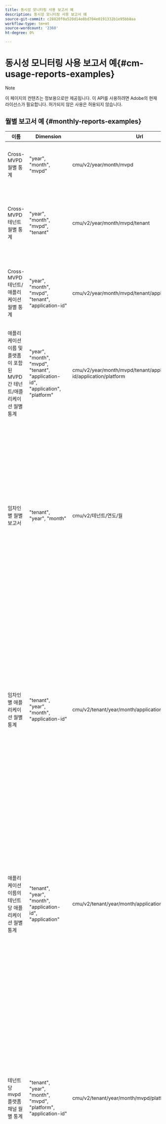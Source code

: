 ```yaml
---
title: 동시성 모니터링 사용 보고서 예
description: 동시성 모니터링 사용 보고서 예
source-git-commit: c28820f0a520d14e8bd704e0191332b1e95bb8aa
workflow-type: tm+mt
source-wordcount: '2360'
ht-degree: 0%

---
```


# 동시성 모니터링 사용 보고서 예{#cm-usage-reports-examples}

>[!NOTE]
>
>이 페이지의 컨텐츠는 정보용으로만 제공됩니다. 이 API를 사용하려면 Adobe의 현재 라이선스가 필요합니다. 허가되지 않은 사용은 허용되지 않습니다.

## 월별 보고서 예 {#monthly-reports-examples}

| 이름 | Dimension | Url | 지표 |
|--------------------------------------------------------------------------------|----------------------------------------------------------------------------------|----------------------------------------------------------------------|---------------------------------------------------------------------------------------------------------------------------------------------------------------------------------------------------------------------------------------------------------------------------------------------------------------------------------------------------------------------|
| Cross-MVPD 월별 통계 | &quot;year&quot;, &quot;month&quot;, &quot;mvpd&quot; | cmu/v2/year/month/mvpd | &quot;활성 사용자&quot;, &quot;활성 세션&quot;, &quot;시작된 세션&quot;, &quot;완료된 세션&quot;, &quot;실패한 시도&quot;, &quot;무시된 세션&quot;, &quot;중단된 세션&quot; |
| Cross-MVPD 테넌트 월별 통계 | &quot;year&quot;, &quot;month&quot;, &quot;mvpd&quot;, &quot;tenant&quot; | cmu/v2/year/month/mvpd/tenant | &quot;active-users&quot;, &quot;active-sessions&quot;, &quot;started-sessions&quot;, &quot;completed-sessions&quot;,&quot;failed-attempts&quot;, &quot;dismissed-sessions&quot;, &quot;kied-sessions&quot; |
| Cross-MVPD 테넌트/애플리케이션 월별 통계 | &quot;year&quot;, &quot;month&quot;, &quot;mvpd&quot;, &quot;tenant&quot;, &quot;application-id&quot; | cmu/v2/year/month/mvpd/tenant/application-id | &quot;active-users&quot;, &quot;active-sessions&quot;, &quot;started-sessions&quot;, &quot;completed-sessions&quot;,&quot;failed-attempts&quot;, &quot;dismissed-sessions&quot;, &quot;kied-sessions&quot; |
| 애플리케이션 이름 및 플랫폼이 포함된 MVPD 간 테넌트/애플리케이션 월별 통계 | &quot;year&quot;, &quot;month&quot;, &quot;mvpd&quot;, &quot;tenant&quot;, &quot;application-id&quot;, &quot;application&quot;, &quot;platform&quot; | cmu/v2/year/month/mvpd/tenant/application-id/application/platform | &quot;active-users&quot;, &quot;active-sessions&quot;, &quot;started-sessions&quot;, &quot;completed-sessions&quot;,&quot;failed-attempts&quot;, &quot;dismissed-sessions&quot;, &quot;kied-sessions&quot; |
| 임차인별 월별 보고서 | &quot;tenant&quot;, &quot;year&quot;, &quot;month&quot; | cmu/v2/테넌트/연도/월 | &quot;active-users&quot;, &quot;active-sessions&quot;, &quot;started-sessions&quot;, &quot;completed-sessions&quot;, &quot;failed-attempts&quot;, &quot;dispatched-sessions&quot;, &quot;duration_0-15&quot;, &quot;duration_15-30&quot;, &quot;duration_30-60&quot;, &quot;duration_60-120&quot;, &quot;duration_2h-4h&quot;, &quot;duration_4h-8h&quot;, &quot;duration_8h-16h&quot;, &quot;duration_16h-1d&quot;, &quot;duration_1d-7d&quot;, &quot;duration_1w-1m&quot;, &quot;duration_over-1m&quot; |
| 임차인별 애플리케이션 월별 통계 | &quot;tenant&quot;, &quot;year&quot;, &quot;month&quot;, &quot;application-id&quot; | cmu/v2/tenant/year/month/application-id | &quot;active-users&quot;, &quot;active-sessions&quot;, &quot;started-sessions&quot;, &quot;completed-sessions&quot;, &quot;failed-attempts&quot;, &quot;dispatched-sessions&quot;, &quot;duration_0-15&quot;, &quot;duration_15-30&quot;, &quot;duration_30-60&quot;, &quot;duration_60-120&quot;, &quot;duration_2h-4h&quot;, &quot;duration_4h-8h&quot;, &quot;duration_8h-16h&quot;, &quot;duration_16h-1d&quot;, &quot;duration_1d-7d&quot;, &quot;duration_1w-1m&quot;, &quot;duration_over-1m&quot; |
| 애플리케이션 이름의 테넌트당 애플리케이션 월별 통계 | &quot;tenant&quot;, &quot;year&quot;, &quot;month&quot;, &quot;application-id&quot;, &quot;application&quot; | cmu/v2/tenant/year/month/application-id/application | &quot;active-users&quot;, &quot;active-sessions&quot;, &quot;started-sessions&quot;, &quot;completed-sessions&quot;, &quot;failed-attempts&quot;, &quot;dispatched-sessions&quot;, &quot;duration_0-15&quot;, &quot;duration_15-30&quot;, &quot;duration_30-60&quot;, &quot;duration_60-120&quot;, &quot;duration_2h-4h&quot;, &quot;duration_4h-8h&quot;, &quot;duration_8h-16h&quot;, &quot;duration_16h-1d&quot;, &quot;duration_1d-7d&quot;, &quot;duration_1w-1m&quot;, &quot;duration_over-1m&quot; |
| 테넌트당 mvpd 플랫폼 채널 월별 통계 | &quot;tenant&quot;, &quot;year&quot;, &quot;month&quot;, &quot;mvpd&quot;, &quot;platform&quot;, &quot;application-id&quot; | cmu/v2/tenant/year/month/mvpd/platform/application-id | &quot;active-users&quot;, &quot;active-sessions&quot;, &quot;started-sessions&quot;, &quot;completed-sessions&quot;, &quot;failed-attempts&quot;, &quot;dispatched-sessions&quot;, &quot;duration_0-15&quot;, &quot;duration_15-30&quot;, &quot;duration_30-60&quot;, &quot;duration_60-120&quot;, &quot;duration_2h-4h&quot;, &quot;duration_4h-8h&quot;, &quot;duration_8h-16h&quot;, &quot;duration_16h-1d&quot;, &quot;duration_1d-7d&quot;, &quot;duration_1w-1m&quot;, &quot;duration_over-1m&quot; |
| 애플리케이션 이름이 있는 테넌트당 mvpd 플랫폼 채널 월별 통계 | &quot;tenant&quot;, &quot;year&quot;, &quot;month&quot;, &quot;mvpd&quot;, &quot;platform&quot;, &quot;application-id&quot;, &quot;application&quot; | cmu/v2/tenant/year/month/mvpd/platform/application-id/application | &quot;active-users&quot;, &quot;active-sessions&quot;, &quot;started-sessions&quot;, &quot;completed-sessions&quot;, &quot;failed-attempts&quot;, &quot;dispatched-sessions&quot;, &quot;duration_0-15&quot;, &quot;duration_15-30&quot;, &quot;duration_30-60&quot;, &quot;duration_60-120&quot;, &quot;duration_2h-4h&quot;, &quot;duration_4h-8h&quot;, &quot;duration_8h-16h&quot;, &quot;duration_16h-1d&quot;, &quot;duration_1d-7d&quot;, &quot;duration_1w-1m&quot;, &quot;duration_over-1m&quot; |
| 임차인별 채널/플랫폼 월별 통계 | &quot;tenant&quot;, &quot;year&quot;, &quot;month&quot;, &quot;channel&quot;, &quot;platform&quot;, &quot;application-id&quot; | cmu/v2/tenant/year/month/channel/platform/application-id | &quot;active-users&quot;, &quot;active-sessions&quot;, &quot;started-sessions&quot;, &quot;completed-sessions&quot;, &quot;failed-attempts&quot;, &quot;dispatched-sessions&quot;, &quot;duration_0-15&quot;, &quot;duration_15-30&quot;, &quot;duration_30-60&quot;, &quot;duration_60-120&quot;, &quot;duration_2h-4h&quot;, &quot;duration_4h-8h&quot;, &quot;duration_8h-16h&quot;, &quot;duration_16h-1d&quot;, &quot;duration_1d-7d&quot;, &quot;duration_1w-1m&quot;, &quot;duration_over-1m&quot; |
| 애플리케이션 이름을 사용하는 임차인별 채널/플랫폼 월별 통계 | &quot;tenant&quot;, &quot;year&quot;, &quot;month&quot;, &quot;channel&quot;, &quot;platform&quot;, &quot;application-id&quot;,&quot;application&quot; | cmu/v2/tenant/year/month/channel/platform/application-id/application | &quot;active-users&quot;, &quot;active-sessions&quot;, &quot;started-sessions&quot;, &quot;completed-sessions&quot;, &quot;failed-attempts&quot;, &quot;dispatched-sessions&quot;, &quot;duration_0-15&quot;, &quot;duration_15-30&quot;, &quot;duration_30-60&quot;, &quot;duration_60-120&quot;, &quot;duration_2h-4h&quot;, &quot;duration_4h-8h&quot;, &quot;duration_8h-16h&quot;, &quot;duration_16h-1d&quot;, &quot;duration_1d-7d&quot;, &quot;duration_1w-1m&quot;, &quot;duration_over-1m&quot; |
| Mvpd당 월별 통계 | &quot;mvpd&quot;, &quot;year&quot;, &quot;month&quot; | cmu/v2/mvpd/년/월 | &quot;active-users&quot;, &quot;active-sessions&quot;, &quot;started-sessions&quot;, &quot;completed-sessions&quot;, &quot;failed-attempts&quot;, &quot;dispatched-sessions&quot;, &quot;duration_0-15&quot;, &quot;duration_15-30&quot;, &quot;duration_30-60&quot;, &quot;duration_60-120&quot;, &quot;duration_2h-4h&quot;, &quot;duration_4h-8h&quot;, &quot;duration_8h-16h&quot;, &quot;duration_16h-1d&quot;, &quot;duration_1d-7d&quot;, &quot;duration_1w-1m&quot;, &quot;duration_over-1m&quot; |
| MVPD당 테넌트 월별 통계 | &quot;mvpd&quot;, &quot;year&quot;, &quot;month&quot;, &quot;tenant&quot; | cmu/v2/mvpd/year/month/tenant | &quot;active-users&quot;, &quot;active-sessions&quot;, &quot;started-sessions&quot;, &quot;completed-sessions&quot;, &quot;failed-attempts&quot;, &quot;dispatched-sessions&quot;, &quot;duration_0-15&quot;, &quot;duration_15-30&quot;, &quot;duration_30-60&quot;, &quot;duration_60-120&quot;, &quot;duration_2h-4h&quot;, &quot;duration_4h-8h&quot;, &quot;duration_8h-16h&quot;, &quot;duration_16h-1d&quot;, &quot;duration_1d-7d&quot;, &quot;duration_1w-1m&quot;, &quot;duration_over-1m&quot; |
| 동시 실행 수준 월별 보고서 | &quot;year&quot;, &quot;month&quot;, &quot;concurrency-level&quot; | cmu/v2/year/month/concurrency 수준 | &quot;동시 실행 수준&quot;, &quot;사용자&quot; |
| 테넌트당 동시 실행 수준 월별 보고서 | &quot;year&quot;, &quot;month&quot;, &quot;concurrency-level&quot;, &quot;tenant&quot; | cmu/v2/year/month/concurrency-level/tenant | &quot;동시성 수준&quot;, &quot;테넌트&quot;, &quot;사용자&quot; |
| 테넌트 mvpd당 동시 실행 수준 월별 보고서 | &quot;year&quot;, &quot;month&quot;, &quot;concurrency-level&quot;, &quot;tenant&quot;, &quot;mvpd&quot; | cmu/v2/year/month/concurrency-level/tenant/mvpd | &quot;동시성 수준&quot;, &quot;테넌트&quot;, &quot;mvpd&quot;,&quot;사용자&quot; |
| 활동 수준 월별 보고서 | &quot;year&quot;, &quot;month&quot;, &quot;activity-level&quot; | cmu/v2/년/월/활동 수준 | &quot;activity-level&quot;, &quot;users&quot; |
| 테넌트당 활동 수준 월별 보고서 | &quot;year&quot;, &quot;month&quot;, &quot;activity-level&quot;, &quot;tenant&quot; | cmu/v2/year/month/activity-level/tenant | &quot;activity-level&quot;, &quot;tenant&quot;, &quot;users&quot; |
| 테넌트 mvpd당 활동 수준 월별 보고서 | &quot;year&quot;, &quot;month&quot;, &quot;activity-level&quot;, &quot;tenant&quot;, &quot;mvpd&quot; | cmu/v2/year/month/activity-level/tenant/mvpd | &quot;activity-level&quot;, &quot;tenant&quot;, &quot;mvpd&quot;,&quot;users&quot; |

## 일별 보고서 예 {#daily-reports-examples}

| 이름 | Dimension | Url | 지표 |
|------------------------------------------------------------------------------|------------------------------------------------------------------------------------------|--------------------------------------------------------------------------|---------------------------------------------------------------------------------------------------------------------------------------------------------------------------------------------------------------------------------------------------------------------------------------------------------------------------------------------------------------------|
| Mvpd/플랫폼 일일 통계 | &quot;year&quot;, &quot;month&quot;, &quot;day&quot;, &quot;tenant&quot;, &quot;mvpd&quot;, &quot;platform&quot;, &quot;application-id&quot; | cmu/v2/year/month/day/tenant/mvpd/platform/application-id | &quot;활성 사용자&quot;, &quot;활성 세션&quot;, &quot;시작된 세션&quot;, &quot;완료된 세션&quot;, &quot;실패한 시도&quot;, &quot;무시된 세션&quot;, &quot;중단된 세션&quot; |
| 애플리케이션 이름의 Mvpd/platform 일일 통계 | &quot;year&quot;, &quot;month&quot;, &quot;day&quot;, &quot;tenant&quot;, &quot;mvpd&quot;, &quot;platform&quot;, &quot;application-id&quot;, &quot;application&quot; | cmu/v2/year/month/day/tenant/mvpd/platform/application-id/application | &quot;활성 사용자&quot;, &quot;활성 세션&quot;, &quot;시작된 세션&quot;, &quot;완료된 세션&quot;, &quot;실패한 시도&quot;, &quot;무시된 세션&quot;, &quot;중단된 세션&quot; |
| 플랫폼 일일 통계 | &quot;year&quot;, &quot;month&quot;, &quot;day&quot;, &quot;tenant&quot;, &quot;platform&quot;, &quot;application-id&quot; | cmu/v2/year/month/day/tenant/platform/application-id | &quot;활성 사용자&quot;, &quot;활성 세션&quot;, &quot;시작된 세션&quot;, &quot;완료된 세션&quot;, &quot;실패한 시도&quot;, &quot;무시된 세션&quot;, &quot;중단된 세션&quot; |
| 애플리케이션 이름의 플랫폼 일별 통계 | &quot;year&quot;, &quot;month&quot;, &quot;day&quot;, &quot;tenant&quot;, &quot;platform&quot;, &quot;application-id&quot;, &quot;application&quot; | cmu/v2/year/month/day/tenant/platform/application-id/application | &quot;활성 사용자&quot;, &quot;활성 세션&quot;, &quot;시작된 세션&quot;, &quot;완료된 세션&quot;, &quot;실패한 시도&quot;, &quot;무시된 세션&quot;, &quot;중단된 세션&quot; |
| 채널/플랫폼 일일 통계 | &quot;year&quot;, &quot;month&quot;, &quot;day&quot;, &quot;tenant&quot;, &quot;channel&quot;, &quot;platform&quot;, &quot;application-id&quot; | cmu/v2/year/month/day/tenant/channel/platform/application-id | &quot;활성 사용자&quot;, &quot;활성 세션&quot;, &quot;시작된 세션&quot;, &quot;완료된 세션&quot;, &quot;실패한 시도&quot;, &quot;무시된 세션&quot;, &quot;중단된 세션&quot; |
| 애플리케이션 이름의 채널/플랫폼 일별 통계 | &quot;year&quot;, &quot;month&quot;, &quot;day&quot;, &quot;tenant&quot;, &quot;channel&quot;, &quot;platform&quot;, &quot;application-id&quot;, &quot;application&quot; | cmu/v2/year/month/day/tenant/channel/platform/application-id/application | &quot;활성 사용자&quot;, &quot;활성 세션&quot;, &quot;시작된 세션&quot;, &quot;완료된 세션&quot;, &quot;실패한 시도&quot;, &quot;무시된 세션&quot;, &quot;중단된 세션&quot; |
| 크로스-MVPD 일일 통계 | &quot;year&quot;, &quot;month&quot;, &quot;day&quot;, mvpd&quot; | cmu/v2/year/month/day/mvpd | &quot;활성 사용자&quot;, &quot;활성 세션&quot;, &quot;시작된 세션&quot;, &quot;완료된 세션&quot;, &quot;실패한 시도&quot;, &quot;무시된 세션&quot;, &quot;중단된 세션&quot; |
| Cross-MVPD 테넌트 일일 통계 | &quot;year&quot;, &quot;month&quot;, &quot;day&quot;, &quot;mvpd&quot;, &quot;tenant&quot; | cmu/v2/year/month/day/mvpd/tenant | &quot;active-users&quot;, &quot;active-sessions&quot;, &quot;started-sessions&quot;, &quot;completed-sessions&quot;,&quot;failed-attempts&quot;, &quot;dismissed-sessions&quot;, &quot;kied-sessions&quot; |
| Cross-MVPD 테넌트/응용 프로그램 일일 통계 | &quot;year&quot;, &quot;month&quot;, &quot;day&quot;, &quot;mvpd&quot;, &quot;tenant&quot;, &quot;application-id&quot; | cmu/v2/year/month/day/mvpd/tenant/application-id | &quot;active-users&quot;, &quot;active-sessions&quot;, &quot;started-sessions&quot;, &quot;completed-sessions&quot;,&quot;failed-attempts&quot;, &quot;dismissed-sessions&quot;, &quot;kied-sessions&quot; |
| 애플리케이션 이름 및 플랫폼이 포함된 교차 MVPD 테넌트/애플리케이션 일일 통계 | &quot;year&quot;, &quot;month&quot;, &quot;day&quot;, mvpd&quot;, &quot;tenant&quot;, &quot;application-id&quot;, &quot;application&quot;, &quot;platform&quot; | cmu/v2/year/month/day/mvpd/tenant/application-id/application/platform | &quot;active-users&quot;, &quot;active-sessions&quot;, &quot;started-sessions&quot;, &quot;completed-sessions&quot;,&quot;failed-attempts&quot;, &quot;dismissed-sessions&quot;, &quot;kied-sessions&quot; |
| 테넌트당 일별 보고서 | &quot;tenant&quot;, &quot;year&quot;, &quot;month&quot;, &quot;day&quot; | cmu/v2/tenant/year/month/day | &quot;active-users&quot;, &quot;active-sessions&quot;, &quot;started-sessions&quot;, &quot;completed-sessions&quot;, &quot;failed-attempts&quot;, &quot;dispatched-sessions&quot;, &quot;duration_0-15&quot;, &quot;duration_15-30&quot;, &quot;duration_30-60&quot;, &quot;duration_60-120&quot;, &quot;duration_2h-4h&quot;, &quot;duration_4h-8h&quot;, &quot;duration_8h-16h&quot;, &quot;duration_16h-1d&quot;, &quot;duration_1d-7d&quot;, &quot;duration_1w-1m&quot;, &quot;duration_over-1m&quot; |
| 테넌트당 애플리케이션 일별 통계 | &quot;tenant&quot;, &quot;year&quot;, &quot;month&quot;, &quot;day&quot;, &quot;application-id&quot; | cmu/v2/tenant/year/month/day/application-id | &quot;active-users&quot;, &quot;active-sessions&quot;, &quot;started-sessions&quot;, &quot;completed-sessions&quot;, &quot;failed-attempts&quot;, &quot;dispatched-sessions&quot;, &quot;duration_0-15&quot;, &quot;duration_15-30&quot;, &quot;duration_30-60&quot;, &quot;duration_60-120&quot;, &quot;duration_2h-4h&quot;, &quot;duration_4h-8h&quot;, &quot;duration_8h-16h&quot;, &quot;duration_16h-1d&quot;, &quot;duration_1d-7d&quot;, &quot;duration_1w-1m&quot;, &quot;duration_over-1m&quot; |
| 애플리케이션 이름의 테넌트당 애플리케이션 일별 통계 | &quot;tenant&quot;, &quot;year&quot;, &quot;month&quot;, &quot;day&quot;, &quot;application-id&quot;, &quot;application&quot; | cmu/v2/tenant/year/month/day/application-id/application | &quot;active-users&quot;, &quot;active-sessions&quot;, &quot;started-sessions&quot;, &quot;completed-sessions&quot;, &quot;failed-attempts&quot;, &quot;dispatched-sessions&quot;, &quot;duration_0-15&quot;, &quot;duration_15-30&quot;, &quot;duration_30-60&quot;, &quot;duration_60-120&quot;, &quot;duration_2h-4h&quot;, &quot;duration_4h-8h&quot;, &quot;duration_8h-16h&quot;, &quot;duration_16h-1d&quot;, &quot;duration_1d-7d&quot;, &quot;duration_1w-1m&quot;, &quot;duration_over-1m&quot; |
| 테넌트당 mvpd 일별 통계 | &quot;tenant&quot;, &quot;year&quot;, &quot;month&quot;, &quot;day&quot;, &quot;mvpd&quot;, &quot;platform&quot;, &quot;application-id&quot; | cmu/v2/tenant/year/month/day/mvpd/platform/application-id | &quot;active-users&quot;, &quot;active-sessions&quot;, &quot;started-sessions&quot;, &quot;completed-sessions&quot;, &quot;failed-attempts&quot;, &quot;dispatched-sessions&quot;, &quot;duration_0-15&quot;, &quot;duration_15-30&quot;, &quot;duration_30-60&quot;, &quot;duration_60-120&quot;, &quot;duration_2h-4h&quot;, &quot;duration_4h-8h&quot;, &quot;duration_8h-16h&quot;, &quot;duration_16h-1d&quot;, &quot;duration_1d-7d&quot;, &quot;duration_1w-1m&quot;, &quot;duration_over-1m&quot; |
| 애플리케이션 이름이 있는 테넌트당 mvpd 일별 통계 | &quot;tenant&quot;, &quot;year&quot;, &quot;month&quot;, &quot;day&quot;, &quot;mvpd&quot;, &quot;platform&quot;, &quot;application-id&quot;, &quot;application&quot; | cmu/v2/tenant/year/month/day/mvpd/platform/application-id/application | &quot;active-users&quot;, &quot;active-sessions&quot;, &quot;started-sessions&quot;, &quot;completed-sessions&quot;, &quot;failed-attempts&quot;, &quot;dispatched-sessions&quot;, &quot;duration_0-15&quot;, &quot;duration_15-30&quot;, &quot;duration_30-60&quot;, &quot;duration_60-120&quot;, &quot;duration_2h-4h&quot;, &quot;duration_4h-8h&quot;, &quot;duration_8h-16h&quot;, &quot;duration_16h-1d&quot;, &quot;duration_1d-7d&quot;, &quot;duration_1w-1m&quot;, &quot;duration_over-1m&quot; |
| 테넌트별 채널/플랫폼 일일 통계 | &quot;tenant&quot;, &quot;year&quot;, &quot;month&quot;, &quot;day&quot;, &quot;channel&quot;, &quot;platform&quot;, &quot;application-id&quot; | cmu/v2/tenant/year/month/day/channel/platform/application-id | &quot;active-users&quot;, &quot;active-sessions&quot;, &quot;started-sessions&quot;, &quot;completed-sessions&quot;, &quot;failed-attempts&quot;, &quot;dispatched-sessions&quot;, &quot;duration_0-15&quot;, &quot;duration_15-30&quot;, &quot;duration_30-60&quot;, &quot;duration_60-120&quot;, &quot;duration_2h-4h&quot;, &quot;duration_4h-8h&quot;, &quot;duration_8h-16h&quot;, &quot;duration_16h-1d&quot;, &quot;duration_1d-7d&quot;, &quot;duration_1w-1m&quot;, &quot;duration_over-1m&quot; |
| 애플리케이션 이름의 테넌트당 채널/플랫폼 일별 통계 | &quot;tenant&quot;, &quot;year&quot;, &quot;month&quot;, &quot;day&quot;, &quot;channel&quot;, &quot;platform&quot;, &quot;application-id&quot;, &quot;application&quot; | cmu/v2/tenant/year/month/day/channel/platform/application-id/application | &quot;active-users&quot;, &quot;active-sessions&quot;, &quot;started-sessions&quot;, &quot;completed-sessions&quot;, &quot;failed-attempts&quot;, &quot;dispatched-sessions&quot;, &quot;duration_0-15&quot;, &quot;duration_15-30&quot;, &quot;duration_30-60&quot;, &quot;duration_60-120&quot;, &quot;duration_2h-4h&quot;, &quot;duration_4h-8h&quot;, &quot;duration_8h-16h&quot;, &quot;duration_16h-1d&quot;, &quot;duration_1d-7d&quot;, &quot;duration_1w-1m&quot;, &quot;duration_over-1m&quot; |
| MVPD당 일일 통계 | &quot;mvpd&quot;, &quot;year&quot;, &quot;month&quot;, &quot;day&quot; | cmu/v2/mvpd/year/month/day | &quot;active-users&quot;, &quot;active-sessions&quot;, &quot;started-sessions&quot;, &quot;completed-sessions&quot;, &quot;failed-attempts&quot;, &quot;dispatched-sessions&quot;, &quot;duration_0-15&quot;, &quot;duration_15-30&quot;, &quot;duration_30-60&quot;, &quot;duration_60-120&quot;, &quot;duration_2h-4h&quot;, &quot;duration_4h-8h&quot;, &quot;duration_8h-16h&quot;, &quot;duration_16h-1d&quot;, &quot;duration_1d-7d&quot;, &quot;duration_1w-1m&quot;, &quot;duration_over-1m&quot; |
| Mvpd 테넌트 일별 통계 | &quot;mvpd&quot;, &quot;year&quot;, &quot;month&quot;, &quot;day&quot;, &quot;tenant&quot; | cmu/v2/mvpd/year/month/day/tenant | &quot;active-users&quot;, &quot;active-sessions&quot;, &quot;started-sessions&quot;, &quot;completed-sessions&quot;, &quot;failed-attempts&quot;, &quot;dispatched-sessions&quot;, &quot;duration_0-15&quot;, &quot;duration_15-30&quot;, &quot;duration_30-60&quot;, &quot;duration_60-120&quot;, &quot;duration_2h-4h&quot;, &quot;duration_4h-8h&quot;, &quot;duration_8h-16h&quot;, &quot;duration_16h-1d&quot;, &quot;duration_1d-7d&quot;, &quot;duration_1w-1m&quot;, &quot;duration_over-1m&quot; |
| 동시 실행 수준 일일 보고서 | &quot;year&quot;, &quot;month&quot;, &quot;day&quot;, &quot;concurrency-level&quot; | cmu/v2/year/month/day/concurrency 수준 | &quot;동시 실행 수준&quot;, &quot;사용자&quot; |
| 테넌트당 동시 실행 수준 일일 보고서 | &quot;year&quot;, &quot;month&quot;, &quot;day&quot;, &quot;concurrency-level&quot;, &quot;tenant&quot; | cmu/v2/year/month/day/concurrency-level/tenant | &quot;동시성 수준&quot;, &quot;테넌트&quot;, &quot;사용자&quot; |
| 테넌트 mvpd당 동시 실행 수준 일일 보고서 | &quot;year&quot;, &quot;month&quot;, &quot;day&quot;, &quot;concurrency-level&quot;, &quot;tenant&quot;, &quot;mvpd&quot; | cmu/v2/year/month/day/concurrency-level/tenant/mvpd | &quot;동시성 수준&quot;, &quot;테넌트&quot;, &quot;mvpd&quot;,&quot;사용자&quot; |
| 활동 수준 일일 보고서 | &quot;year&quot;, &quot;month&quot;, &quot;day&quot;, &quot;activity-level&quot; | cmu/v2/년/월/일/활동 수준 | &quot;activity-level&quot;, &quot;users&quot; |
| 테넌트당 활동 수준 일일 보고서 | &quot;year&quot;, &quot;month&quot;, &quot;day&quot;, &quot;activity-level&quot;, &quot;tenant&quot; | cmu/v2/year/month/day/activity-level/tenant | &quot;activity-level&quot;, &quot;tenant&quot;, &quot;users&quot; |
| 테넌트 mvpd당 활동 수준 일일 보고서 | &quot;year&quot;, &quot;month&quot;, &quot;day&quot;, &quot;activity-level&quot;, &quot;tenant&quot;, &quot;mvpd&quot; | cmu/v2/year/month/day/activity-level/tenant/mvpd | &quot;activity-level&quot;, &quot;tenant&quot;, &quot;mvpd&quot;,&quot;users&quot; |

## 시간별 보고서 예 {#hourly-reports-examples}

| 이름 | Dimension | Url | 지표 |
|-------------------------------------------------------------------------------|--------------------------------------------------------------------------------------------------|-------------------------------------------------------------------------------|---------------------------------------------------------------------------------------------------------------------------------------------------------------------------------------------------------------------------------------------------------------------------------------------------------------------------------------------------------------------|
| 애플리케이션 시간별 통계 | &quot;year&quot;, &quot;month&quot;, &quot;day&quot;, &quot;hour&quot;, &quot;tenant&quot;, &quot;application-id&quot; | cmu/v2/year/month/day/hour/tenant/application-id | &quot;활성 사용자&quot;, &quot;활성 세션&quot;, &quot;시작된 세션&quot;, &quot;완료된 세션&quot;, &quot;실패한 시도&quot;, &quot;무시된 세션&quot;, &quot;중단된 세션&quot; |
| 애플리케이션 이름 및 플랫폼이 포함된 애플리케이션 시간별 통계 | &quot;연도&quot;, &quot;월&quot;, &quot;일&quot;, &quot;시간&quot;, &quot;테넌트&quot;, &quot;application-id&quot;, &quot;application&quot;, &quot;platform&quot; | cmu/v2/year/month/day/hour/tenant/application-id/application/platform | &quot;활성 사용자&quot;, &quot;활성 세션&quot;, &quot;시작된 세션&quot;, &quot;완료된 세션&quot;, &quot;실패한 시도&quot;, &quot;무시된 세션&quot;, &quot;중단된 세션&quot; |
| Mvpd/플랫폼 시간별 통계 | &quot;year&quot;, &quot;month&quot;, &quot;day&quot;, &quot;hour&quot;, &quot;tenant&quot;, &quot;mvpd&quot;, &quot;platform&quot;, &quot;application-id&quot; | cmu/v2/year/month/day/hour/tenant/mvpd/platform/application-id | &quot;활성 사용자&quot;, &quot;활성 세션&quot;, &quot;시작된 세션&quot;, &quot;완료된 세션&quot;, &quot;실패한 시도&quot;, &quot;무시된 세션&quot;, &quot;중단된 세션&quot; |
| 애플리케이션 이름이 있는 Mvpd/platform 시간별 통계 | &quot;year&quot;, &quot;month&quot;, &quot;day&quot;, &quot;hour&quot;, &quot;tenant&quot;, &quot;mvpd&quot;, &quot;platform&quot;, &quot;application-id&quot;, &quot;application&quot; | cmu/v2/year/month/day/hour/tenant/platform/application-id/application | &quot;활성 사용자&quot;, &quot;활성 세션&quot;, &quot;시작된 세션&quot;, &quot;완료된 세션&quot;, &quot;실패한 시도&quot;, &quot;무시된 세션&quot;, &quot;중단된 세션&quot; |
| 플랫폼 시간별 통계 | &quot;year&quot;, &quot;month&quot;, &quot;day&quot;, &quot;hour&quot;, &quot;tenant&quot;, &quot;platform&quot;, &quot;application-id&quot; | cmu/v2/year/month/day/hour/tenant/platform/application-id | &quot;활성 사용자&quot;, &quot;활성 세션&quot;, &quot;시작된 세션&quot;, &quot;완료된 세션&quot;, &quot;실패한 시도&quot;, &quot;무시된 세션&quot;, &quot;중단된 세션&quot; |
| 애플리케이션 이름의 플랫폼 시간별 통계 | &quot;year&quot;, &quot;month&quot;, &quot;day&quot;, &quot;hour&quot;, &quot;tenant&quot;, &quot;platform&quot;, &quot;application-id&quot;, &quot;application&quot; | cmu/v2/year/month/day/hour/tenant/platform/application-id/application | &quot;활성 사용자&quot;, &quot;활성 세션&quot;, &quot;시작된 세션&quot;, &quot;완료된 세션&quot;, &quot;실패한 시도&quot;, &quot;무시된 세션&quot;, &quot;중단된 세션&quot; |
| 채널/플랫폼 시간별 통계 | &quot;year&quot;, &quot;month&quot;, &quot;day&quot;, &quot;hour&quot;, &quot;tenant&quot;, &quot;channel&quot;, &quot;platform&quot;, &quot;application-id&quot; | cmu/v2/year/month/day/hour/tenant/channel/platform/application-id | &quot;활성 사용자&quot;, &quot;활성 세션&quot;, &quot;시작된 세션&quot;, &quot;완료된 세션&quot;, &quot;실패한 시도&quot;, &quot;무시된 세션&quot;, &quot;중단된 세션&quot; |
| 애플리케이션 이름의 채널/플랫폼 시간별 통계 | &quot;year&quot;, &quot;month&quot;, &quot;day&quot;, &quot;hour&quot;, &quot;tenant&quot;, &quot;channel&quot;, &quot;platform&quot;, &quot;application-id&quot;, &quot;application&quot; | cmu/v2/year/month/day/hour/tenant/channel/platform/application-id/application | &quot;active-users&quot;, &quot;active-sessions&quot;, &quot;started-sessions&quot;, &quot;completed-sessions&quot;,&quot;failed-attempts&quot;, &quot;dismissed-sessions&quot;, &quot;kied-sessions&quot; |
| Cross-MVPD 시간별 통계 | &quot;year&quot;, &quot;month&quot;, &quot;day&quot;, &quot;hour&quot;, &quot;mvpd&quot; | cmu/v2/year/month/day/hour/mvpd/ | &quot;active-users&quot;, &quot;active-sessions&quot;, &quot;started-sessions&quot;, &quot;completed-sessions&quot;,&quot;failed-attempts&quot;, &quot;dismissed-sessions&quot;, &quot;kied-sessions&quot; |
| Cross-MVPD 테넌트 시간별 통계 | &quot;year&quot;, &quot;month&quot;, &quot;day&quot;, &quot;hour&quot;, &quot;mvpd&quot;, &quot;tenant&quot; | cmu/v2/year/month/day/hour/mvpd/tenant | &quot;active-users&quot;, &quot;active-sessions&quot;, &quot;started-sessions&quot;, &quot;completed-sessions&quot;,&quot;failed-attempts&quot;, &quot;dismissed-sessions&quot;, &quot;kied-sessions&quot; |
| Cross-MVPD 테넌트/응용 프로그램 시간별 통계 | &quot;year&quot;, &quot;month&quot;, &quot;day&quot;, &quot;hour&quot;, &quot;mvpd&quot;, &quot;tenant&quot;, &quot;application-id&quot; | cmu/v2/year/month/day/hour/mvpd/tenant/application-id | &quot;활성 사용자&quot;, &quot;활성 세션&quot;, &quot;시작된 세션&quot;, &quot;완료된 세션&quot;, &quot;실패한 시도&quot;, &quot;무시된 세션&quot;, &quot;중단된 세션&quot; |
| 애플리케이션 이름 및 플랫폼이 포함된 교차 MVPD 테넌트/애플리케이션 시간별 통계 | &quot;year&quot;, &quot;month&quot;, &quot;day&quot;, &quot;hour&quot;, &quot;mvpd&quot;, &quot;tenant&quot;, &quot;application-id&quot;, &quot;application&quot;, &quot;platform&quot; | cmu/v2/year/month/day/hour/mvpd/tenant/application-id/application/platform | &quot;활성 사용자&quot;, &quot;활성 세션&quot;, &quot;시작된 세션&quot;, &quot;완료된 세션&quot;, &quot;실패한 시도&quot;, &quot;무시된 세션&quot;, &quot;중단된 세션&quot; |
| 테넌트당 시간별 통계 | &quot;테넌트&quot;, &quot;연도&quot;, &quot;월&quot;, &quot;일&quot;, &quot;시간&quot; | cmu/v2/tenant/year/month/day/hour | &quot;active-users&quot;, &quot;active-sessions&quot;, &quot;started-sessions&quot;, &quot;completed-sessions&quot;, &quot;failed-attempts&quot;, &quot;dispatched-sessions&quot;, &quot;duration_0-15&quot;, &quot;duration_15-30&quot;, &quot;duration_30-60&quot;, &quot;duration_60-120&quot;, &quot;duration_2h-4h&quot;, &quot;duration_4h-8h&quot;, &quot;duration_8h-16h&quot;, &quot;duration_16h-1d&quot;, &quot;duration_1d-7d&quot;, &quot;duration_1w-1m&quot;, &quot;duration_over-1m&quot; |
| 테넌트당 애플리케이션 시간별 통계 | &quot;tenant&quot;, &quot;year&quot;, &quot;month&quot;, &quot;day&quot;, &quot;hour&quot;, &quot;application-id&quot; | cmu/v2/tenant/year/month/day/hour/application-id | &quot;active-users&quot;, &quot;active-sessions&quot;, &quot;started-sessions&quot;, &quot;completed-sessions&quot;, &quot;failed-attempts&quot;, &quot;dispatched-sessions&quot;, &quot;duration_0-15&quot;, &quot;duration_15-30&quot;, &quot;duration_30-60&quot;, &quot;duration_60-120&quot;, &quot;duration_2h-4h&quot;, &quot;duration_4h-8h&quot;, &quot;duration_8h-16h&quot;, &quot;duration_16h-1d&quot;, &quot;duration_1d-7d&quot;, &quot;duration_1w-1m&quot;, &quot;duration_over-1m&quot; |
| 애플리케이션 이름의 테넌트당 애플리케이션 시간별 통계 | &quot;tenant&quot;, &quot;year&quot;, &quot;month&quot;, &quot;day&quot;, &quot;hour&quot;, &quot;application-id&quot;, &quot;application&quot; | cmu/v2/tenant/year/month/day/hour/application-id/application | &quot;active-users&quot;, &quot;active-sessions&quot;, &quot;started-sessions&quot;, &quot;completed-sessions&quot;, &quot;failed-attempts&quot;, &quot;dispatched-sessions&quot;, &quot;duration_0-15&quot;, &quot;duration_15-30&quot;, &quot;duration_30-60&quot;, &quot;duration_60-120&quot;, &quot;duration_2h-4h&quot;, &quot;duration_4h-8h&quot;, &quot;duration_8h-16h&quot;, &quot;duration_16h-1d&quot;, &quot;duration_1d-7d&quot;, &quot;duration_1w-1m&quot;, &quot;duration_over-1m&quot; |
| 테넌트당 mvpd 시간별 통계 | &quot;tenant&quot;, &quot;year&quot;, &quot;month&quot;, &quot;day&quot;, &quot;hour&quot;, &quot;mvpd&quot;, &quot;platform&quot;, &quot;application-id&quot; | cmu/v2/tenant/year/month/day/hour/mvpd/platform/application-id | &quot;active-users&quot;, &quot;active-sessions&quot;, &quot;started-sessions&quot;, &quot;completed-sessions&quot;, &quot;failed-attempts&quot;, &quot;dispatched-sessions&quot;, &quot;duration_0-15&quot;, &quot;duration_15-30&quot;, &quot;duration_30-60&quot;, &quot;duration_60-120&quot;, &quot;duration_2h-4h&quot;, &quot;duration_4h-8h&quot;, &quot;duration_8h-16h&quot;, &quot;duration_16h-1d&quot;, &quot;duration_1d-7d&quot;, &quot;duration_1w-1m&quot;, &quot;duration_over-1m&quot; |
| 애플리케이션 이름이 있는 테넌트당 mvpd 시간별 통계 | &quot;tenant&quot;, &quot;year&quot;, &quot;month&quot;, &quot;day&quot;, &quot;hour&quot;, &quot;mvpd&quot;, &quot;platform&quot;, &quot;application-id&quot;, &quot;application&quot; | cmu/v2/tenant/year/month/day/hour/mvpd/platform/application-id/application | &quot;active-users&quot;, &quot;active-sessions&quot;, &quot;started-sessions&quot;, &quot;completed-sessions&quot;, &quot;failed-attempts&quot;, &quot;dispatched-sessions&quot;, &quot;duration_0-15&quot;, &quot;duration_15-30&quot;, &quot;duration_30-60&quot;, &quot;duration_60-120&quot;, &quot;duration_2h-4h&quot;, &quot;duration_4h-8h&quot;, &quot;duration_8h-16h&quot;, &quot;duration_16h-1d&quot;, &quot;duration_1d-7d&quot;, &quot;duration_1w-1m&quot;, &quot;duration_over-1m&quot; |
| 임차인별 채널/플랫폼 시간별 통계 | &quot;tenant&quot;, &quot;year&quot;, &quot;month&quot;, &quot;day&quot;, &quot;hour&quot;, &quot;channel&quot;, &quot;platform&quot;, &quot;application-id&quot; | cmu/v2/tenant/year/month/day/hour/channel/platform/application-id | &quot;active-users&quot;, &quot;active-sessions&quot;, &quot;started-sessions&quot;, &quot;completed-sessions&quot;, &quot;failed-attempts&quot;, &quot;dispatched-sessions&quot;, &quot;duration_0-15&quot;, &quot;duration_15-30&quot;, &quot;duration_30-60&quot;, &quot;duration_60-120&quot;, &quot;duration_2h-4h&quot;, &quot;duration_4h-8h&quot;, &quot;duration_8h-16h&quot;, &quot;duration_16h-1d&quot;, &quot;duration_1d-7d&quot;, &quot;duration_1w-1m&quot;, &quot;duration_over-1m&quot; |
| 애플리케이션 이름을 사용하는 임차인별 채널/플랫폼 시간별 통계 | &quot;tenant&quot;, &quot;year&quot;, &quot;month&quot;, &quot;day&quot;, &quot;hour&quot;, &quot;channel&quot;, &quot;platform&quot;, &quot;application-id&quot;, &quot;application&quot; | cmu/v2/tenant/year/month/day/hour/channel/platform/application-id/application | &quot;active-users&quot;, &quot;active-sessions&quot;, &quot;started-sessions&quot;, &quot;completed-sessions&quot;, &quot;failed-attempts&quot;, &quot;dispatched-sessions&quot;, &quot;duration_0-15&quot;, &quot;duration_15-30&quot;, &quot;duration_30-60&quot;, &quot;duration_60-120&quot;, &quot;duration_2h-4h&quot;, &quot;duration_4h-8h&quot;, &quot;duration_8h-16h&quot;, &quot;duration_16h-1d&quot;, &quot;duration_1d-7d&quot;, &quot;duration_1w-1m&quot;, &quot;duration_over-1m&quot; |
| MVPD당 시간별 통계 | &quot;mvpd&quot;, &quot;year&quot;, &quot;month&quot;, &quot;day&quot;, &quot;시간&quot; | cmu/v2/mvpd/year/month/day/hour | &quot;active-users&quot;, &quot;active-sessions&quot;, &quot;started-sessions&quot;, &quot;completed-sessions&quot;, &quot;failed-attempts&quot;, &quot;dispatched-sessions&quot;, &quot;duration_0-15&quot;, &quot;duration_15-30&quot;, &quot;duration_30-60&quot;, &quot;duration_60-120&quot;, &quot;duration_2h-4h&quot;, &quot;duration_4h-8h&quot;, &quot;duration_8h-16h&quot;, &quot;duration_16h-1d&quot;, &quot;duration_1d-7d&quot;, &quot;duration_1w-1m&quot;, &quot;duration_over-1m&quot; |
| MVPD당 테넌트 시간별 통계 | &quot;mvpd&quot;, &quot;year&quot;, &quot;month&quot;, &quot;day&quot;, &quot;hour&quot;, &quot;tenant&quot; | cmu/v2/mvpd/year/month/day/hour/tenant | &quot;active-users&quot;, &quot;active-sessions&quot;, &quot;started-sessions&quot;, &quot;completed-sessions&quot;, &quot;failed-attempts&quot;, &quot;dispatched-sessions&quot;, &quot;duration_0-15&quot;, &quot;duration_15-30&quot;, &quot;duration_30-60&quot;, &quot;duration_60-120&quot;, &quot;duration_2h-4h&quot;, &quot;duration_4h-8h&quot;, &quot;duration_8h-16h&quot;, &quot;duration_16h-1d&quot;, &quot;duration_1d-7d&quot;, &quot;duration_1w-1m&quot;, &quot;duration_over-1m&quot; |


